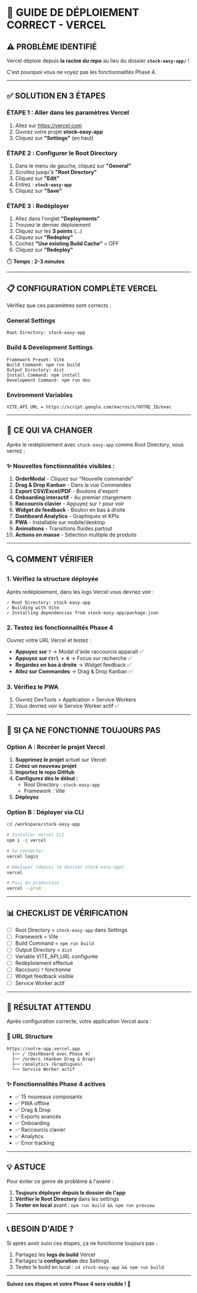 # 🔧 GUIDE DE DÉPLOIEMENT CORRECT - VERCEL

## ⚠️ PROBLÈME IDENTIFIÉ

Vercel déploie depuis **la racine du repo** au lieu du dossier **`stock-easy-app/`** !

C'est pourquoi vous ne voyez pas les fonctionnalités Phase 4.

---

## ✅ SOLUTION EN 3 ÉTAPES

### ÉTAPE 1 : Aller dans les paramètres Vercel

1. Allez sur https://vercel.com
2. Ouvrez votre projet **stock-easy-app**
3. Cliquez sur **"Settings"** (en haut)

### ÉTAPE 2 : Configurer le Root Directory

1. Dans le menu de gauche, cliquez sur **"General"**
2. Scrollez jusqu'à **"Root Directory"**
3. Cliquez sur **"Edit"**
4. Entrez : **`stock-easy-app`**
5. Cliquez sur **"Save"**

### ÉTAPE 3 : Redéployer

1. Allez dans l'onglet **"Deployments"**
2. Trouvez le dernier déploiement
3. Cliquez sur les **3 points** (...)
4. Cliquez sur **"Redeploy"**
5. Cochez **"Use existing Build Cache"** = OFF
6. Cliquez sur **"Redeploy"**

⏱️ **Temps : 2-3 minutes**

---

## 📋 CONFIGURATION COMPLÈTE VERCEL

Vérifiez que ces paramètres sont corrects :

### General Settings

```
Root Directory: stock-easy-app
```

### Build & Development Settings

```
Framework Preset: Vite
Build Command: npm run build
Output Directory: dist
Install Command: npm install
Development Command: npm run dev
```

### Environment Variables

```
VITE_API_URL = https://script.google.com/macros/s/VOTRE_ID/exec
```

---

## 🎯 CE QUI VA CHANGER

Après le redéploiement avec `stock-easy-app` comme Root Directory, vous verrez :

### ✨ Nouvelles fonctionnalités visibles :

1. **OrderModal** - Cliquez sur "Nouvelle commande"
2. **Drag & Drop Kanban** - Dans la vue Commandes
3. **Export CSV/Excel/PDF** - Boutons d'export
4. **Onboarding interactif** - Au premier chargement
5. **Raccourcis clavier** - Appuyez sur `?` pour voir
6. **Widget de feedback** - Bouton en bas à droite
7. **Dashboard Analytics** - Graphiques et KPIs
8. **PWA** - Installable sur mobile/desktop
9. **Animations** - Transitions fluides partout
10. **Actions en masse** - Sélection multiple de produits

---

## 🔍 COMMENT VÉRIFIER

### 1. Vérifiez la structure déployée

Après redéploiement, dans les logs Vercel vous devriez voir :

```
✓ Root Directory: stock-easy-app
✓ Building with Vite
✓ Installing dependencies from stock-easy-app/package.json
```

### 2. Testez les fonctionnalités Phase 4

Ouvrez votre URL Vercel et testez :

- **Appuyez sur `?`** → Modal d'aide raccourcis apparaît ✅
- **Appuyez sur `Ctrl + K`** → Focus sur recherche ✅
- **Regardez en bas à droite** → Widget feedback ✅
- **Allez sur Commandes** → Drag & Drop Kanban ✅

### 3. Vérifiez le PWA

1. Ouvrez DevTools > Application > Service Workers
2. Vous devriez voir le Service Worker actif ✅

---

## 🚨 SI ÇA NE FONCTIONNE TOUJOURS PAS

### Option A : Recréer le projet Vercel

1. **Supprimez le projet** actuel sur Vercel
2. **Créez un nouveau projet**
3. **Importez le repo GitHub**
4. **Configurez dès le début :**
   - Root Directory : `stock-easy-app`
   - Framework : Vite
5. **Déployez**

### Option B : Déployer via CLI

```bash
cd /workspace/stock-easy-app

# Installer Vercel CLI
npm i -g vercel

# Se connecter
vercel login

# Déployer (depuis le dossier stock-easy-app)
vercel

# Puis en production
vercel --prod
```

---

## 📊 CHECKLIST DE VÉRIFICATION

- [ ] Root Directory = `stock-easy-app` dans Settings
- [ ] Framework = Vite
- [ ] Build Command = `npm run build`
- [ ] Output Directory = `dist`
- [ ] Variable VITE_API_URL configurée
- [ ] Redéploiement effectué
- [ ] Raccourci `?` fonctionne
- [ ] Widget feedback visible
- [ ] Service Worker actif

---

## 🎯 RÉSULTAT ATTENDU

Après configuration correcte, votre application Vercel aura :

### 📱 URL Structure
```
https://votre-app.vercel.app
  ├── / (Dashboard avec Phase 4)
  ├── /orders (Kanban Drag & Drop)
  ├── /analytics (Graphiques)
  └── Service Worker actif
```

### ✨ Fonctionnalités Phase 4 actives
- ✅ 15 nouveaux composants
- ✅ PWA offline
- ✅ Drag & Drop
- ✅ Exports avancés
- ✅ Onboarding
- ✅ Raccourcis clavier
- ✅ Analytics
- ✅ Error tracking

---

## 💡 ASTUCE

Pour éviter ce genre de problème à l'avenir :

1. **Toujours déployer depuis le dossier de l'app**
2. **Vérifier le Root Directory** dans les settings
3. **Tester en local** avant : `npm run build && npm run preview`

---

## 📞 BESOIN D'AIDE ?

Si après avoir suivi ces étapes, ça ne fonctionne toujours pas :

1. Partagez les **logs de build** Vercel
2. Partagez la **configuration** des Settings
3. Testez le build en local : `cd stock-easy-app && npm run build`

---

**Suivez ces étapes et votre Phase 4 sera visible ! 🚀**
